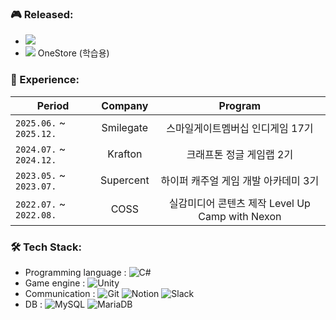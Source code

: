 ### 🎮 Released:

- <a href="https://store.steampowered.com/app/3349860/Dr_COG/" target="_blank"><img src="https://img.shields.io/badge/-Dr.Cog-4479A1?style=flat&logo=Steam&logoColor=white"/></a>
- <a href="https://m.onestore.co.kr/ko-kr/apps/appsDetail.omp?prodId=0000781162" target="_blank"><img src="https://img.shields.io/badge/Spin2048[Beta]-%23F5010C.svg?style=flat&logoColor=white"/></a> OneStore (학습용)

### 🏢 Experience: 
| Period | Company | Program |
|-------|:--------:|:---------:|
| `2025.06.` ~ `2025.12.` | Smilegate | 스마일게이트멤버십 인디게임 17기  |
| `2024.07.` ~ `2024.12.` | Krafton | 크래프톤 정글 게임랩 2기  |
| `2023.05.` ~ `2023.07.` | Supercent | 하이퍼 캐주얼 게임 개발 아카데미 3기 |
| `2022.07.` ~ `2022.08.` | COSS | 실감미디어 콘텐츠 제작 Level Up Camp with Nexon |

### 🛠️ Tech Stack:

- Programming language :
![C#](https://img.shields.io/badge/-C%23-%23239120.svg?style=flat&logo=c-sharp&logoColor=white)
- Game engine : ![Unity](https://img.shields.io/badge/-Unity-%23000000.svg?style=flat&logo=unity&logoColor=white)
- Communication : ![Git](https://img.shields.io/badge/-Git-F05032?style=flat&logo=git&logoColor=white) ![Notion](https://img.shields.io/badge/-Notion-000000?style=flat&logo=Notion&logoColor=white) ![Slack](https://img.shields.io/badge/-Slack-EEEEEE?style=flat&logo=Slack&logoColor=yellow)
- DB : ![MySQL](https://img.shields.io/badge/-MySQL-4479A1?logo=mysql&logoColor=white) ![MariaDB](https://img.shields.io/badge/-MariaDB-47A248?style=flat&logo=MariaDB&logoColor=white)
